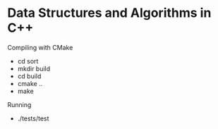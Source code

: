 <!--- #eda_cpp --->
# Data Structures and Algorithms in C++

Compiling with CMake 
- cd sort
- mkdir build
- cd build
- cmake ..
- make

Running
- ./tests/test

